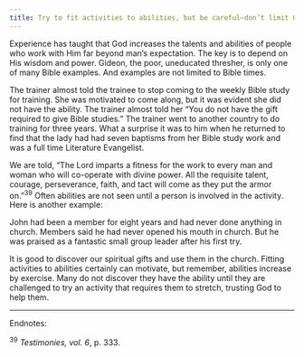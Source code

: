 ```yaml
---
title: Try to fit activities to abilities, but be careful—don’t limit God
---
```


Experience has taught that God increases the talents and abilities of people who work with Him far beyond man’s expectation. The key is to depend on His wisdom and power. Gideon, the poor, uneducated thresher, is only one of many Bible examples. And examples are not limited to Bible times.

The trainer almost told the trainee to stop coming to the weekly Bible study for training. She was motivated to come along, but it was evident she did not have the ability. The trainer almost told her “You do not have the gift required to give Bible studies.” The trainer went to another country to do training for three years. What a surprise it was to him when he returned to find that the lady had had seven baptisms from her Bible study work and was a full time Literature Evangelist.

We are told, “The Lord imparts a fitness for the work to every man and woman who will co-operate with divine power. All the requisite talent, courage, perseverance, faith, and tact will come as they put the armor on.”<sup>39</sup> Often abilities are not seen until a person is involved in the activity. Here is another example:

John had been a member for eight years and had never done anything in church. Members said he had never opened his mouth in church. But he was praised as a fantastic small group leader after his first try.

It is good to discover our spiritual gifts and use them in the church. Fitting activities to abilities certainly can motivate, but remember, abilities increase by exercise. Many do not discover they have the ability until they are challenged to try an activity that requires them to stretch, trusting God to help them.

---

Endnotes:

<sup>39</sup> _Testimonies, vol. 6_, p. 333.